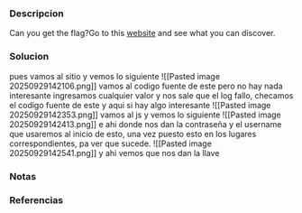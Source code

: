 ### Descripcion
Can you get the flag?Go to this [website](http://saturn.picoctf.net:51734/) and see what you can discover.

### Solucion
pues vamos al sitio y vemos lo siguiente 
![[Pasted image 20250929142106.png]]
vamos al codigo fuente de este pero no hay nada interesante
ingresamos cualquier valor y nos sale que el log fallo, checamos el codigo fuente de este y aqui si hay algo interesante
![[Pasted image 20250929142353.png]]
vamos al js y vemos lo siguiente
![[Pasted image 20250929142413.png]]
e ahi donde nos dan la contraseña y el username que usaremos al inicio de esto, una vez puesto esto en los lugares correspondientes, pa ver que sucede.
![[Pasted image 20250929142541.png]]
y ahi vemos que nos dan la llave 

### Notas


### Referencias
